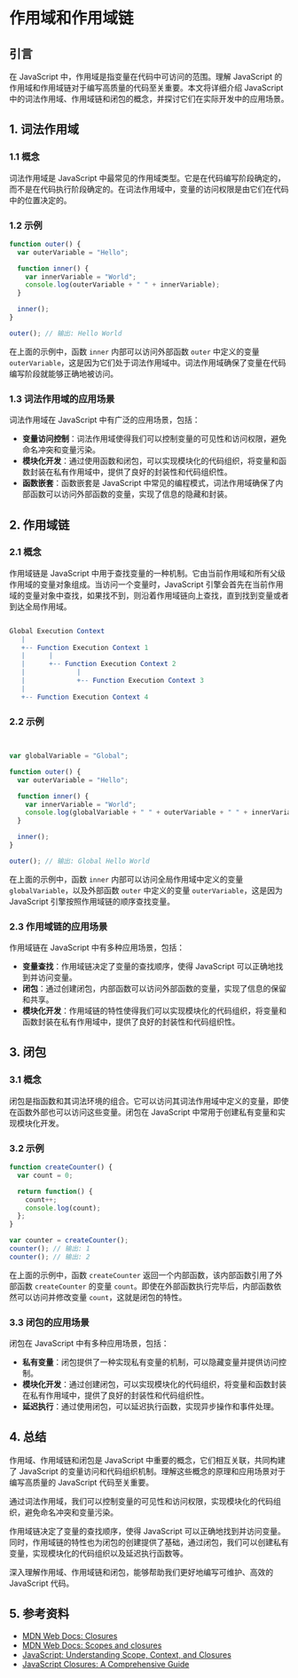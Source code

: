 # 作用域和作用域链

## 引言

在 JavaScript 中，作用域是指变量在代码中可访问的范围。理解 JavaScript 的作用域和作用域链对于编写高质量的代码至关重要。本文将详细介绍 JavaScript 中的词法作用域、作用域链和闭包的概念，并探讨它们在实际开发中的应用场景。

## 1. 词法作用域

### 1.1 概念

词法作用域是 JavaScript 中最常见的作用域类型。它是在代码编写阶段确定的，而不是在代码执行阶段确定的。在词法作用域中，变量的访问权限是由它们在代码中的位置决定的。

### 1.2 示例

```javascript
function outer() {
  var outerVariable = "Hello";

  function inner() {
    var innerVariable = "World";
    console.log(outerVariable + " " + innerVariable);
  }

  inner();
}

outer(); // 输出: Hello World
```

在上面的示例中，函数 `inner` 内部可以访问外部函数 `outer` 中定义的变量 `outerVariable`，这是因为它们处于词法作用域中。词法作用域确保了变量在代码编写阶段就能够正确地被访问。

### 1.3 词法作用域的应用场景

词法作用域在 JavaScript 中有广泛的应用场景，包括：

- **变量访问控制**：词法作用域使得我们可以控制变量的可见性和访问权限，避免命名冲突和变量污染。
- **模块化开发**：通过使用函数和闭包，可以实现模块化的代码组织，将变量和函数封装在私有作用域中，提供了良好的封装性和代码组织性。
- **函数嵌套**：函数嵌套是 JavaScript 中常见的编程模式，词法作用域确保了内部函数可以访问外部函数的变量，实现了信息的隐藏和封装。

## 2. 作用域链

### 2.1 概念

作用域链是 JavaScript 中用于查找变量的一种机制。它由当前作用域和所有父级作用域的变量对象组成。当访问一个变量时，JavaScript 引擎会首先在当前作用域的变量对象中查找，如果找不到，则沿着作用域链向上查找，直到找到变量或者到达全局作用域。


```mathematica

Global Execution Context
   |
   +-- Function Execution Context 1
   |      |
   |      +-- Function Execution Context 2
   |             |
   |             +-- Function Execution Context 3
   |
   +-- Function Execution Context 4

```

### 2.2 示例

```javascript


var globalVariable = "Global";

function outer() {
  var outerVariable = "Hello";

  function inner() {
    var innerVariable = "World";
    console.log(globalVariable + " " + outerVariable + " " + innerVariable);
  }

  inner();
}

outer(); // 输出: Global Hello World
```

在上面的示例中，函数 `inner` 内部可以访问全局作用域中定义的变量 `globalVariable`，以及外部函数 `outer` 中定义的变量 `outerVariable`，这是因为 JavaScript 引擎按照作用域链的顺序查找变量。

### 2.3 作用域链的应用场景

作用域链在 JavaScript 中有多种应用场景，包括：

- **变量查找**：作用域链决定了变量的查找顺序，使得 JavaScript 可以正确地找到并访问变量。
- **闭包**：通过创建闭包，内部函数可以访问外部函数的变量，实现了信息的保留和共享。
- **模块化开发**：作用域链的特性使得我们可以实现模块化的代码组织，将变量和函数封装在私有作用域中，提供了良好的封装性和代码组织性。

## 3. 闭包

### 3.1 概念

闭包是指函数和其词法环境的组合。它可以访问其词法作用域中定义的变量，即使在函数外部也可以访问这些变量。闭包在 JavaScript 中常用于创建私有变量和实现模块化开发。

### 3.2 示例

```javascript
function createCounter() {
  var count = 0;

  return function() {
    count++;
    console.log(count);
  };
}

var counter = createCounter();
counter(); // 输出: 1
counter(); // 输出: 2
```

在上面的示例中，函数 `createCounter` 返回一个内部函数，该内部函数引用了外部函数 `createCounter` 的变量 `count`。即使在外部函数执行完毕后，内部函数依然可以访问并修改变量 `count`，这就是闭包的特性。

### 3.3 闭包的应用场景

闭包在 JavaScript 中有多种应用场景，包括：

- **私有变量**：闭包提供了一种实现私有变量的机制，可以隐藏变量并提供访问控制。
- **模块化开发**：通过创建闭包，可以实现模块化的代码组织，将变量和函数封装在私有作用域中，提供了良好的封装性和代码组织性。
- **延迟执行**：通过使用闭包，可以延迟执行函数，实现异步操作和事件处理。

## 4. 总结

作用域、作用域链和闭包是 JavaScript 中重要的概念，它们相互关联，共同构建了 JavaScript 的变量访问和代码组织机制。理解这些概念的原理和应用场景对于编写高质量的 JavaScript 代码至关重要。

通过词法作用域，我们可以控制变量的可见性和访问权限，实现模块化的代码组织，避免命名冲突和变量污染。

作用域链决定了变量的查找顺序，使得 JavaScript 可以正确地找到并访问变量。同时，作用域链的特性也为闭包的创建提供了基础，通过闭包，我们可以创建私有变量，实现模块化的代码组织以及延迟执行函数等。

深入理解作用域、作用域链和闭包，能够帮助我们更好地编写可维护、高效的 JavaScript 代码。

## 5. 参考资料

- [MDN Web Docs: Closures](https://developer.mozilla.org/en-US/docs/Web/JavaScript/Closures)
- [MDN Web Docs: Scopes and closures](https://developer.mozilla.org/en-US/docs/Web/JavaScript/Guide/Working_with_Objects)
- [JavaScript: Understanding Scope, Context, and Closures](https://www.sitepoint.com/javascript-scope-context-closures/)
- [JavaScript Closures: A Comprehensive Guide](https://www.freecodecamp.org/news/javascript-closures-a-comprehensive-guide/)
